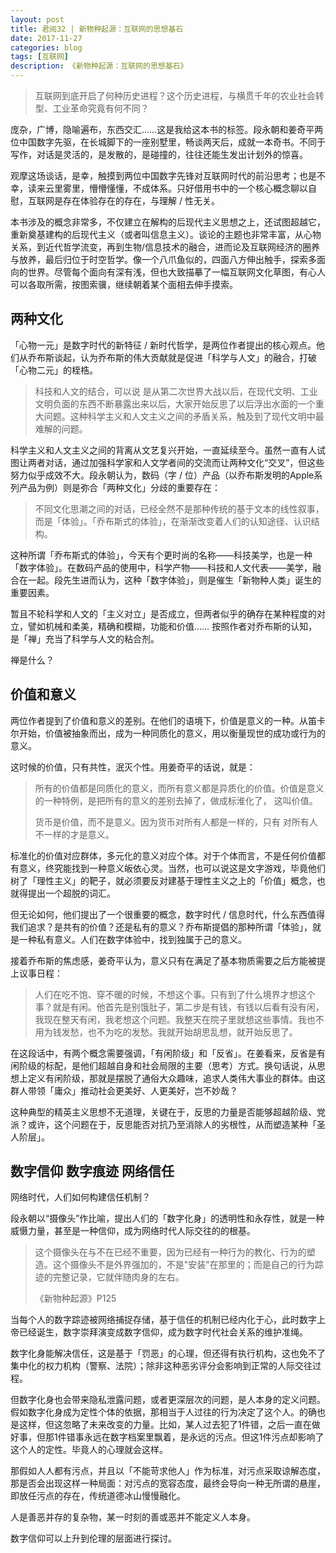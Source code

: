 ```yaml
---
layout: post
title: 君阅32 | 新物种起源：互联网的思想基石
date: 2017-11-27
categories: blog
tags: [互联网]
description: 《新物种起源：互联网的思想基石》
---
```


<blockquote>
<p>互联网到底开启了何种历史进程？这个历史进程，与横贯千年的农业社会转型、工业革命究竟有何不同？</p>
</blockquote>

<p>庞杂，广博，隐喻遍布，东西交汇……这是我给这本书的标签。段永朝和姜奇平两位中国数字先驱，在长城脚下的一座别墅里，畅谈两天后，成就一本奇书。不同于写作，对话是灵活的，是发散的，是碰撞的，往往还能生发出计划外的惊喜。</p>

<p>观摩这场谈话，是幸，触摸到两位中国数字先锋对互联网时代的前沿思考；也是不幸，读来云里雾里，懵懵懂懂，不成体系。只好借用书中的一个核心概念聊以自慰，互联网是存在体验存在的存在，与理解 / 性无关。</p>

<p>本书涉及的概念非常多，不仅建立在解构的后现代主义思想之上，还试图超越它，重新奠基建构的后现代主义（或者叫信息主义）。谈论的主题也非常丰富，从心物关系，到近代哲学流变，再到生物/信息技术的融合，进而论及互联网经济的圈养与放养，最后归位于时空哲学。像一个八爪鱼似的，四面八方伸出触手，探索多面向的世界。尽管每个面向有深有浅，但也大致描摹了一幅互联网文化草图，有心人可以各取所需，按图索骥，继续朝着某个面相去伸手摸索。</p>

<h2>两种文化</h2>

<p>「心物一元」是数字时代的新特征 / 新时代哲学，是两位作者提出的核心观点。他们从乔布斯谈起，认为乔布斯的伟大贡献就是促进「科学与人文」的融合，打破「心物二元」的桎梏。</p>

<blockquote>
<p>科技和人文的结合，可以说 是从第二次世界大战以后，在现代文明、工业文明负面的东西不断暴露出来以后，大家开始反思了以后浮出水面的一个重大问题。这种科学主义和人文主义之间的矛盾关系，触及到了现代文明中最难解的问题。</p>
</blockquote>

<p>科学主义和人文主义之间的背离从文艺复兴开始，一直延续至今。虽然一直有人试图让两者对话，通过加强科学家和人文学者间的交流而让两种文化“交叉”，但这些努力似乎成效不大。段永朝认为，数码（字 / 位）产品（以乔布斯发明的Apple系列产品为例）则是弥合「两种文化」分歧的重要存在：</p>

<blockquote>
<p>不同文化思潮之间的对话，已经全然不是那种传统的基于文本的线性叙事，而是「体验」。「乔布斯式的体验」，在渐渐改变着人们的认知途径、认识结构。</p>
</blockquote>

<p>这种所谓「乔布斯式的体验」，今天有个更时尚的名称——科技美学，也是一种「数字体验」。在数码产品的使用中，科学产物——科技和人文代表——美学，融合在一起。段先生进而认为，这种「数字体验」，则是催生「新物种人类」诞生的重要因素。</p>

<p>暂且不轮科学和人文的「主义对立」是否成立，但两者似乎的确存在某种程度的对立，譬如机械和柔美，精确和模糊，功能和价值…… 按照作者对乔布斯的认知，是「禅」充当了科学与人文的粘合剂。</p>

<p>禅是什么？</p>

<h2>价值和意义</h2>

<p>两位作者提到了价值和意义的差别。在他们的语境下，价值是意义的一种。从笛卡尔开始，价值被抽象而出，成为一种同质化的意义，用以衡量现世的成功或行为的意义。</p>

<p>这时候的价值，只有共性，泯灭个性。用姜奇平的话说，就是：</p>

<blockquote>
<p>所有的价值都是同质化的意义，而所有意义都是异质化的价值。价值是意义的一种特例，是把所有的意义的差别去掉了，做成标淮化了， 这叫价值。 </p>

<p>货币是价值，而不是意义。因为货币对所有人都是一样的，只有 对所有人不一样的才是意义。 </p>
</blockquote>

<p>标准化的价值对应群体，多元化的意义对应个体。对于个体而言，不是任何价值都有意义，终究能找到一种意义皈依心灵。当然，也可以说这是文字游戏，毕竟他们树了「理性主义」的靶子，就必须要反对建基于理性主义之上的「价值」概念，也就得提出一个超脱的词汇。</p>

<p>但无论如何，他们提出了一个很重要的概念，数字时代 / 信息时代，什么东西值得我们追求？是共有的价值？还是私有的意义？乔布斯提倡的那种所谓「体验」，就是一种私有意义。人们在数字体验中，找到独属于己的意义。</p>

<p>接着乔布斯的焦虑感，姜奇平认为，意义只有在满足了基本物质需要之后方能被提上议事日程：</p>

<blockquote>
<p>人们在吃不饱、穿不暖的时候，不想这个事。只有到了什么境界才想这个事？就是有闲。他首先是别饿肚子，第二步是有钱，有钱以后看有没有闲，我现在整天有闲，我老想这个问题。我整天在院子里就想这些事情。我也不用为钱发愁，也不为吃的发愁。我就开始胡思乱想，就开始反思了。 </p>
</blockquote>

<p>在这段话中，有两个概念需要强调，「有闲阶级」和「反省」。在姜看来，反省是有闲阶级的标配，是他们超越自身和社会局限的主要（思考）方式。换句话说，从思想上定义有闲阶级，那就是摆脱了通俗大众趣味，追求人类伟大事业的群体。由这群人带领「庸众」推动社会更美好、人更美好，岂不妙哉？</p>

<p>这种典型的精英主义思想不无道理，关键在于，反思的力量是否能够超越阶级、党派？或许，这个问题在于，反思能否对抗乃至消除人的劣根性，从而塑造某种「圣人阶层」。</p>

<h2>数字信仰 数字痕迹 网络信任</h2>

<p>网络时代，人们如何构建信任机制？</p>

<p>段永朝以“摄像头”作比喻，提出人们的「数字化身」的透明性和永存性，就是一种威慑力量，甚至是一种信仰，成为网络时代人际交往的的根基。</p>

<blockquote>
<p>这个摄像头在与不在已经不重要，因为已经有一种行为的教化、行为的塑造。这个摄像头不是外界强加的，不是&quot;安装&quot;在那里的；而是自己的行为踪迹的完整记录，它就伴随肉身的左右。</p>

<p>《新物种起源》P125</p>
</blockquote>

<p>当每个人的数字踪迹被网络捕捉存储，基于信任的机制已经内化于心，此时数字上帝已经诞生，数字崇拜演变成数字信仰，成为数字时代社会关系的维护准绳。</p>

<p>数字化身能解决信任，这是基于「罚恶」的心理，但还得有执行机构，这也免不了集中化的权力机构（警察、法院）；除非这种恶劣评分会影响到正常的人际交往过程。</p>

<p>但数字化身也会带来隐私泄露问题，或者更深层次的问题，是人本身的定义问题。假如数字化身成为定性个体的依据，那相当于人过往的行为决定了这个人。的确也是这样，但这忽略了未来改变的力量。比如，某人过去犯了1件错，之后一直在做好事，但那1件错事永远在数字档案里飘着，是永远的污点。但这1件污点却影响了这个人的定性。毕竟人的心理就会这样。</p>

<p>那假如人人都有污点，并且以「不能苛求他人」作为标准，对污点采取谅解态度，那是否会出现这样一种局面：对污点的宽容态度，最终会导向一种无所谓的悬崖，即放任污点的存在，传统道德冰山慢慢融化。</p>

<p>人是善恶并存的复杂物，某一时刻的善或恶并不能定义人本身。</p>

<p>数字信仰可以上升到伦理的层面进行探讨。</p>




















